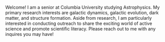 Welcome! I am a senior at Columbia University studying Astrophysics. My primary research interests are galactic dynamics, galactic evolution, dark matter, and structure formation. Aside from research, I am particularly interested in conducting outreach to share the exciting world of active science and promote scientific literacy. Please reach out to me with any inquires you may have!
